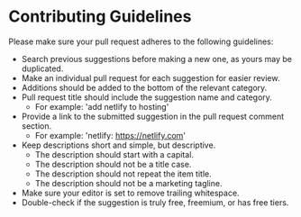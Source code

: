 # Contributing Guidelines

Please make sure your pull request adheres to the following guidelines:

-  Search previous suggestions before making a new one, as yours may be duplicated.
-  Make an individual pull request for each suggestion for easier review.
-  Additions should be added to the bottom of the relevant category.
-  Pull request title should include the suggestion name and category.
   -  For example: 'add netlify to hosting'
-  Provide a link to the submitted suggestion in the pull request comment section.
   -  For example: 'netlify: https://netlify.com'
-  Keep descriptions short and simple, but descriptive.
   -  The description should start with a capital.
   -  The description should not be a title case.
   -  The description should not repeat the item title.
   -  The description should not be a marketing tagline.
-  Make sure your editor is set to remove trailing whitespace.
-  Double-check if the suggestion is truly free, freemium, or has free tiers.
